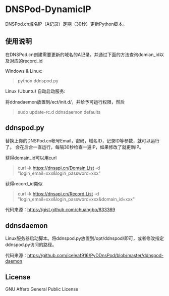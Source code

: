 DNSPod-DynamicIP
================

DNSPod.cn域名IP（A记录）定期（30秒）更新Python脚本。

使用说明
--------

在DNSPod.cn创建需要更新的域名的A记录，并通过下面的方法查询domian_id以及对应的record_id

Windows & Linux: 

> python ddnspod.py

Linux (Ubuntu) 自动启动服务:

将ddnsdaemon放置到/ect/init.d/，并给予可运行权限，然后

> sudo update-rc.d ddnsdaemon defaults 


ddnspod.py
----------

替换上你的DNSPod.cn帐号Email，密码，域名ID，记录ID等参数，就可以运行了。 会在后台一直运行，每隔30秒检查一遍IP，如果修改了就更新IP。

获得domain_id可以用curl

> curl -k https://dnsapi.cn/Domain.List -d "login_email=xxx&login_password=xxx"

获得record_id类似 

> curl -k https://dnsapi.cn/Record.List -d "login_email=xxx&login_password=xxx&domain_id=xxx"

代码来源：https://gist.github.com/chuangbo/833369

ddnsdaemon
----------

Linux服务器启动脚本。将ddnspod.py放置到/opt/ddnspod/即可，或者修改指定ddnspod.py访问的路径。

代码来源：https://github.com/iceleaf916/PyDDnsPod/blob/master/ddnspod-daemon

License
-------

GNU Affero General Public License
